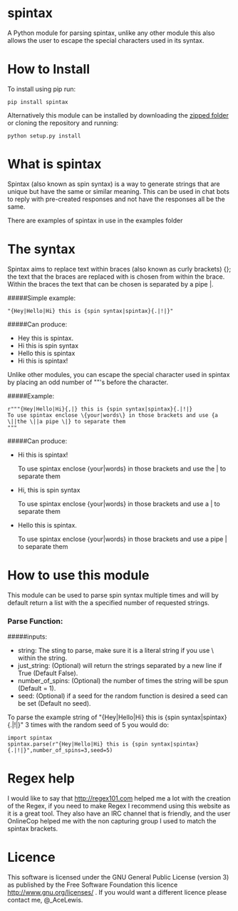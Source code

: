 # spintax
A Python module for parsing spintax, unlike any other module this also allows the user to escape the special characters used in its syntax.

# How to Install

To install using pip run:

    pip install spintax

Alternatively this module can be installed by downloading the [zipped folder](/../../archive/master.zip) or cloning the repository and running:

    python setup.py install
    
# What is spintax
Spintax (also known as spin syntax) is a way to generate strings that are unique but have the same or similar meaning. This can be used in chat bots to reply with pre-created responses and not have the responses all be the same.

There are examples of spintax in use in the examples folder

# The syntax
Spintax aims to replace text within braces (also known as curly brackets) {}; the text that the braces are replaced with is chosen from within the brace.
Within the braces the text that can be chosen is separated by a pipe |.

#####Simple example:

    "{Hey|Hello|Hi} this is {spin syntax|spintax}{.|!|}"

#####Can produce:
* Hey this is spintax.
* Hi this is spin syntax
* Hello this is spintax
* Hi this is spintax!

Unlike other modules, you can escape the special character used in spintax by placing an odd number of "\"'s before the character.

#####Example:

    r"""{Hey|Hello|Hi}{,|} this is {spin syntax|spintax}{.|!|}
    To use spintax enclose \{your|words\} in those brackets and use {a \||the \||a pipe \|} to separate them
    """
    
#####Can produce:
    
 - Hi this is spintax!
   
   To use spintax enclose {your|words} in those brackets and use the |
   to separate them
   
 - Hi, this is spin syntax
   
   To use spintax enclose {your|words} in those brackets and use a | to separate them
   

 - Hello this is spintax. 
   
   To use spintax enclose {your|words} in those
   brackets and use a pipe | to separate them
 
# How to use this module
 
This module can be used to parse spin syntax multiple times and will by default return a list with the a specified number of requested strings.
 
### Parse Function:

#####inputs:

* string: The sting to parse, make sure it is a literal string if you use \ within the string.
* just_string: (Optional) will return the strings separated by a new line if True (Default False).
* number_of_spins: (Optional) the number of times the string will be spun (Default = 1).
* seed: (Optional) if a seed for the random function is desired a seed can be set (Default no seed).

To parse the example string of "{Hey|Hello|Hi} this is {spin syntax|spintax}{.|!|}" 3 times with the random seed of 5 you would do:
 
    import spintax
    spintax.parse(r"{Hey|Hello|Hi} this is {spin syntax|spintax}{.|!|}",number_of_spins=3,seed=5)
    
# Regex help

I would like to say that http://regex101.com helped me a lot with the creation of the Regex, if you need to make Regex I recommend using this website as it is a great tool. They also have an IRC channel that is friendly, and the user OnlineCop helped me with the non capturing group I used to match the spintax brackets.

# Licence

This software is licensed under the GNU General Public License (version 3) as published by the Free Software Foundation this licence http://www.gnu.org/licenses/ . If you would want a different licence please contact me, @_AceLewis.